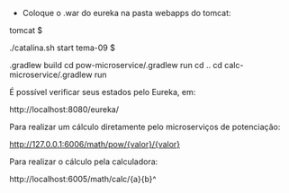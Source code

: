 - Coloque o .war do eureka na pasta webapps do tomcat:

tomcat $

  ./catalina.sh start
tema-09 $

  .gradlew build
  cd pow-microservice/.gradlew run
  cd ..
  cd calc-microservice/.gradlew run

É possível verificar seus estados pelo Eureka, em:

  http://localhost:8080/eureka/ 

Para realizar um cálculo diretamente pelo microserviços de potenciação:

  http://127.0.0.1:6006/math/pow/{valor}/{valor}

Para realizar o cálculo pela calculadora:

  http://localhost:6005/math/calc/{a}{b}^
